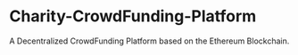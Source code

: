 # Charity-CrowdFunding-Platform

A Decentralized CrowdFunding Platform based on the Ethereum Blockchain.
